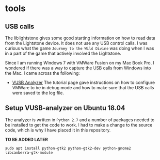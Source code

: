 # tools

## USB calls
The liblightstone gives some good starting information on how to read data
from the Lightstone device. It does not use any USB control calls. I was curious
what the game `Journey to the Wild Divine` was doing when I was in a part of the
game that actively involved the Lightstone.

Since I am running Windows 7 with VMWare Fusion on my Mac Book Pro, I wondered
if there was a way to capture the USB calls from Windows into the Mac. I came
across the following:

- [VUSB Analyzer](http://vusb-analyzer.sourceforge.net)
  The tutorial page gave instructions on how to configure VMWare to be in debug
  mode and how to make sure that the USB calls were saved to the log file.


## Setup VUSB-analyzer on Ubuntu 18.04

The analyzer is written in `Python 2.7` and a number of packages needed to be
installed to get the code to work. I had to make a change to the source code,
which is why I have placed it in this repository.

**TO BE ADDED LATER**

```
sudo apt install python-gtk2 python-gtk2-dev python-gnome2 libcanberra-gtk-module
```
